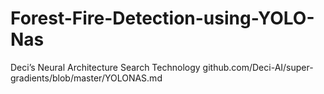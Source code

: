 # Forest-Fire-Detection-using-YOLO-Nas
Deci’s Neural Architecture Search Technology  github.com/Deci-AI/super-gradients/blob/master/YOLONAS.md 

